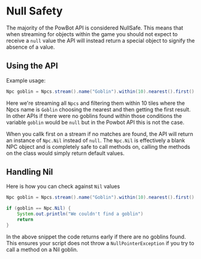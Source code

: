 # Null Safety

The majority of the PowBot API is considered NullSafe. This means that when streaming for objects within the game you should not expect to receive a `null` value the API will instead return a special object to signify the absence of a value.

## Using the API

Example usage:
```java
Npc goblin = Npcs.stream().name("Goblin").within(10).nearest().first()
```

Here we're streaming all `Npcs` and filtering them within 10 tiles where the Npcs name is `Goblin` choosing the nearest and then getting the first result. In other APIs if there were no goblins found within those conditions the variable `goblin` would be `null` but in the Powbot API this is not the case.

When you callk first on a stream if no matches are found, the API will return an instance of `Npc.Nil` instead of `null`. The `Npc.Nil` is effectively a blank NPC object and is completely safe to call methods on, calling the methods on the class would simply return default values.

## Handling Nil

Here is how you can check against `Nil` values

```java
Npc goblin = Npcs.stream().name("Goblin").within(10).nearest().first()

if (goblin == Npc.Nil) {
    System.out.println("We couldn't find a goblin")
    return
}
```

In the above snippet the code returns early if there are no goblins found. This ensures your script does not throw a `NullPointerException` if you try to call a method on a Nil goblin.



